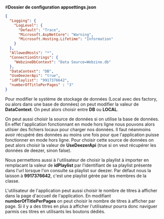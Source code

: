 ﻿#**Dossier de configuration appsettings.json**


```json
{
  "Logging": {
    "LogLevel": {
      "Default": "Trace",
      "Microsoft.AspNetCore": "Warning",
      "Microsoft.Hosting.Lifetime": "Information"
    }
  },
  "AllowedHosts": "*",
  "ConnectionStrings": {
    "WebzineDbContext": "Data Source=Webzine.db"
  },
  "DataContext": "DB",
  "UseDeezerApi": "true",
  "idPlaylist": "9917376642",
  "numberOfTitlePerPages" : "3"
}

```


Pour modifier le système de stockage de données (Local avec des factory, ou alors dans une base de données) on peut modifier la valeur de **DataContext**. On peut alors choisir entre **DB** ou **LOCAL**.


On peut aussi choisir la source de données si on utilise la base de données. En effet l'application fonctionnant en mode hors ligne nous pouvons alors utilsier des fichiers locaux pour charger nos données. Il faut néanmoins avoir récupéré des données au moins une fois pour que l'application puisse fonctionner en mode hors ligne. Pour choisir cette source de données on peut alors choisir la valeur de **UseDeezerApi** (true si on veut récupérer les données de deezer, sinon false).

Nous permettons aussi à l'utilisateur de choisir la playlist à importer en remplacant la valeur de **idPlaylist** par l'identifiant de sa playlist présente dans l'url lorsque l'on consulte sa playlist sur deezer. Par défaut nous la laisson à **9917376642**, c'est une playlist gérée par les membres de la classe.

L'utilisateur de l'application peut aussi choisir le nombre de titres à afficher dans la page d'accueil de l'application. En modifiant **numberOfTitlePerPages** on peut choisir le nombre de titres à afficher par page. Si il y a des titres en plus à afficher l'utilisateur pourra donc naviguer parmis ces titres en utilisants les boutons dédiés.